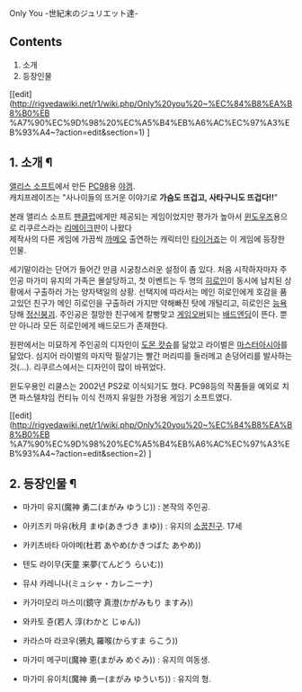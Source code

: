 Only You -世紀末のジュリエット達-

## Contents

    

1. 소개 
2. 등장인물 

[[edit](http://rigvedawiki.net/r1/wiki.php/Only%20you%20~%EC%84%B8%EA%B8%B0%EB
%A7%90%EC%9D%98%20%EC%A5%B4%EB%A6%AC%EC%97%A3%EB%93%A4~?action=edit&section=1)
]

## 1. 소개 ¶

[앨리스 소프트](%EC%95%A8%EB%A6%AC%EC%8A%A4%20%EC%86%8C%ED%94%84%ED%8A%B8.md)에서
만든 [PC98](PC98.md)용 [야겜](%EC%95%BC%EA%B2%9C.md).  
캐치프레이즈는 "사나이들의 뜨거운 이야기로 **가슴도 뜨겁고, 사타구니도 뜨겁다!!**"

  

본래 앨리스 소프트 [팬클럽](%ED%8C%AC%ED%81%B4%EB%9F%BD.md)에게만 제공되는 게임이었지만 평가가 높아서
[윈도우즈](%EC%9C%88%EB%8F%84%EC%9A%B0%EC%A6%88.md)용으로 리쿠르스라는
[리메이크](%EB%A6%AC%EB%A9%94%EC%9D%B4%ED%81%AC.md)판이 나왔다  
제작사의 다른 게임에 가끔씩 [까메오](%EA%B9%8C%EB%A9%94%EC%98%A4.md) 출연하는 캐릭터인
[타이거죠](%ED%83%80%EC%9D%B4%EA%B1%B0%EC%A3%A0.md)는 이 게임에 등장한 인물.

  

세기말이라는 단어가 들어간 만큼 시궁창스러운 설정이 좀 있다. 처음 시작하자마자 주인공 마가미 유지의 가족은 몰살당하고, 첫 이벤트는 두
명의 [히로인](%ED%9E%88%EB%A1%9C%EC%9D%B8.md)이 동시에 납치된 상황에서 구출하러 가는 양자택일의 상황.
선택지에 따라서는 메인 히로인에게 호감을 품고있던 친구가 메인 히로인을 구출하러 가지만 약해빠진 탓에 개털리고, 히로인은
[능욕](%EB%8A%A5%EC%9A%95.md)당해
[정신붕괴](%EC%A0%95%EC%8B%A0%EB%B6%95%EA%B4%B4.md). 주인공은 절망한 친구에게 칼빵맞고
[게임오버](%EA%B2%8C%EC%9E%84%EC%98%A4%EB%B2%84.md)되는
[배드엔딩](%EB%B0%B0%EB%93%9C%EC%97%94%EB%94%A9.md)이 뜬다. 뿐만 아니라 모든 히로인에게 배드모드가
존재한다.

  

원판에서는 미묘하게 주인공의 디자인이 [도몬 캇슈](%EB%8F%84%EB%AA%AC%20%EC%BA%87%EC%8A%88.md)를
닮았고 라이벌은 [마스터아시아](%EB%A7%88%EC%8A%A4%ED%84%B0%20%EC%95%84%EC%8B%9C%EC%95%84.md)를 닮았다.
심지어 라이벌의 마지막 필살기는 빨간 머리띠를 둘러메고 손덩어리를 발사하는 것(…). 리쿠르스에서는 디자인이 많이 바뀌었다.

  

윈도우용인 리쿨스는 2002년 PS2로 이식되기도 했다. PC98등의 작품들을 예외로 치면 파스텔챠임 컨티뉴 이식 전까지 유일한 가정용
게임기 소프트였다.

  

[[edit](http://rigvedawiki.net/r1/wiki.php/Only%20you%20~%EC%84%B8%EA%B8%B0%EB
%A7%90%EC%9D%98%20%EC%A5%B4%EB%A6%AC%EC%97%A3%EB%93%A4~?action=edit&section=2)
]

## 2. 등장인물 ¶

  * 마가미 유지(魔神 勇二(まがみ ゆうじ)) : 본작의 주인공.  

  * 아키즈키 마유(秋月 まゆ(あきづき まゆ)) : 유지의 [소꿉친구](%EC%86%8C%EA%BF%89%EC%B9%9C%EA%B5%AC.md). 17세
  * 카키츠바타 아야메(杜若 あやめ(かきつばた あやめ))
  * 텐도 라이무(天童 来夢(てんどう らいむ))
  * 뮤샤 카레니나(ミュシャ・カレニーナ)
  * 카가미모리 마스미(鏡守 真澄(かがみもり ますみ))  

  * 와카토 쥰(若人 淳(わかと じゅん))
  * 카라스마 라코우(鴉丸 羅喉(からすま らこう))
  * 마가미 메구미(魔神 恵(まがみ めぐみ)) : 유지의 여동생.
  * 마가미 유이치(魔神 勇一(まがみ ゆういち)) : 유지의 형.

